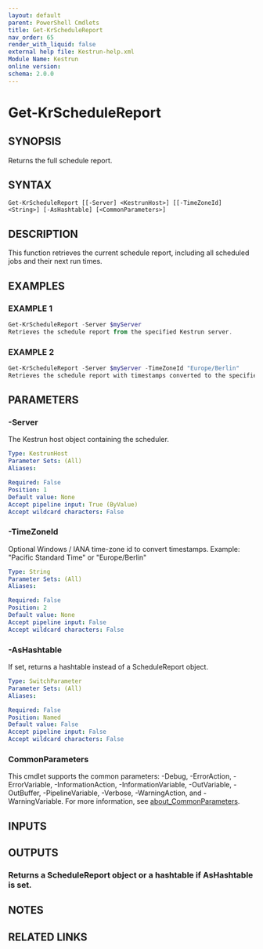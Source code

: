 ```yaml
---
layout: default
parent: PowerShell Cmdlets
title: Get-KrScheduleReport
nav_order: 65
render_with_liquid: false
external help file: Kestrun-help.xml
Module Name: Kestrun
online version:
schema: 2.0.0
---
```


# Get-KrScheduleReport

## SYNOPSIS
Returns the full schedule report.

## SYNTAX

```
Get-KrScheduleReport [[-Server] <KestrunHost>] [[-TimeZoneId] <String>] [-AsHashtable] [<CommonParameters>]
```

## DESCRIPTION
This function retrieves the current schedule report, including all scheduled jobs and their next run times.

## EXAMPLES

### EXAMPLE 1
```powershell
Get-KrScheduleReport -Server $myServer
Retrieves the schedule report from the specified Kestrun server.
```

### EXAMPLE 2
```powershell
Get-KrScheduleReport -Server $myServer -TimeZoneId "Europe/Berlin"
Retrieves the schedule report with timestamps converted to the specified time zone.
```

## PARAMETERS

### -Server
The Kestrun host object containing the scheduler.

```yaml
Type: KestrunHost
Parameter Sets: (All)
Aliases:

Required: False
Position: 1
Default value: None
Accept pipeline input: True (ByValue)
Accept wildcard characters: False
```

### -TimeZoneId
Optional Windows / IANA time-zone id to convert timestamps.
Example: "Pacific Standard Time"  or  "Europe/Berlin"

```yaml
Type: String
Parameter Sets: (All)
Aliases:

Required: False
Position: 2
Default value: None
Accept pipeline input: False
Accept wildcard characters: False
```

### -AsHashtable
If set, returns a hashtable instead of a ScheduleReport object.

```yaml
Type: SwitchParameter
Parameter Sets: (All)
Aliases:

Required: False
Position: Named
Default value: False
Accept pipeline input: False
Accept wildcard characters: False
```

### CommonParameters
This cmdlet supports the common parameters: -Debug, -ErrorAction, -ErrorVariable, -InformationAction, -InformationVariable, -OutVariable, -OutBuffer, -PipelineVariable, -Verbose, -WarningAction, and -WarningVariable. For more information, see [about_CommonParameters](http://go.microsoft.com/fwlink/?LinkID=113216).

## INPUTS

## OUTPUTS

### Returns a ScheduleReport object or a hashtable if AsHashtable is set.
## NOTES

## RELATED LINKS
